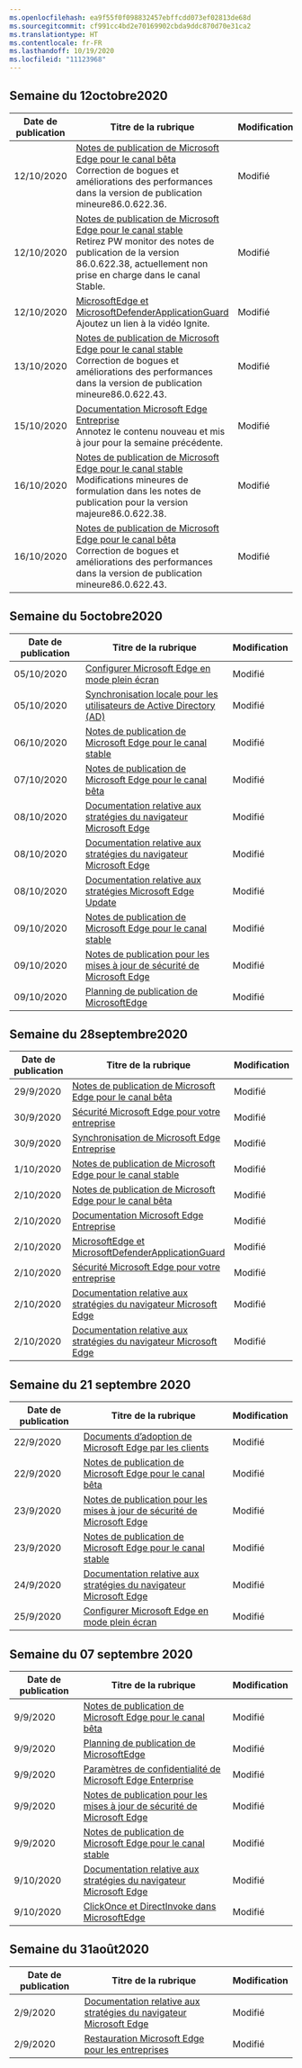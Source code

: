 ```yaml
---
ms.openlocfilehash: ea9f55f0f098832457ebffcdd073ef02813de68d
ms.sourcegitcommit: cf991cc4bd2e70169902cbda9ddc870d70e31ca2
ms.translationtype: HT
ms.contentlocale: fr-FR
ms.lasthandoff: 10/19/2020
ms.locfileid: "11123968"
---
```

<!-- This file is generated automatically each week. Changes made to this file will be overwritten.-->


## Semaine du 12octobre2020


| Date de publication |Titre de la rubrique | Modification |
|------|------------|--------|
| 12/10/2020 | [Notes de publication de Microsoft Edge pour le canal bêta](/DeployEdge/microsoft-edge-relnote-beta-channel)<br>Correction de bogues et améliorations des performances dans la version de publication mineure86.0.622.36. | Modifié |
| 12/10/2020 | [Notes de publication de Microsoft Edge pour le canal stable](/DeployEdge/microsoft-edge-relnote-stable-channel)<br>Retirez PW monitor des notes de publication de la version 86.0.622.38, actuellement non prise en charge dans le canal Stable. | Modifié |
| 12/10/2020 | [MicrosoftEdge et MicrosoftDefenderApplicationGuard](/DeployEdge/microsoft-edge-security-windows-defender-application-guard)<br>Ajoutez un lien à la vidéo Ignite. | Modifié |
| 13/10/2020 | [Notes de publication de Microsoft Edge pour le canal stable](/DeployEdge/microsoft-edge-relnote-stable-channel)<br>Correction de bogues et améliorations des performances dans la version de publication mineure86.0.622.43. | Modifié |
| 15/10/2020 | [Documentation Microsoft Edge Entreprise](/DeployEdge/index)<br>Annotez le contenu nouveau et mis à jour pour la semaine précédente. | Modifié |
| 16/10/2020 | [Notes de publication de Microsoft Edge pour le canal stable](/DeployEdge/microsoft-edge-relnote-stable-channel)<br>Modifications mineures de formulation dans les notes de publication pour la version majeure86.0.622.38. | Modifié |
| 16/10/2020 | [Notes de publication de Microsoft Edge pour le canal bêta](/DeployEdge/microsoft-edge-relnote-beta-channel)<br>Correction de bogues et améliorations des performances dans la version de publication mineure86.0.622.43. | Modifié |


## Semaine du 5octobre2020


| Date de publication |Titre de la rubrique | Modification |
|------|------------|--------|
| 05/10/2020 | [Configurer Microsoft Edge en mode plein écran](/DeployEdge/microsoft-edge-configure-kiosk-mode) | Modifié |
| 05/10/2020 | [Synchronisation locale pour les utilisateurs de Active Directory (AD)](/DeployEdge/microsoft-edge-on-premises-sync) | Modifié |
| 06/10/2020 | [Notes de publication de Microsoft Edge pour le canal stable](/DeployEdge/microsoft-edge-relnote-stable-channel) | Modifié |
| 07/10/2020 | [Notes de publication de Microsoft Edge pour le canal bêta](/DeployEdge/microsoft-edge-relnote-beta-channel) | Modifié |
| 08/10/2020 | [Documentation relative aux stratégies du navigateur Microsoft Edge](/DeployEdge/browser-policies/microsoft-edge-policies) | Modifié |
| 08/10/2020 | [Documentation relative aux stratégies du navigateur Microsoft Edge](/DeployEdge/microsoft-edge-policies) | Modifié |
| 08/10/2020 | [Documentation relative aux stratégies Microsoft Edge Update](/DeployEdge/microsoft-edge-update-policies) | Modifié |
| 09/10/2020 | [Notes de publication de Microsoft Edge pour le canal stable](/DeployEdge/microsoft-edge-relnote-stable-channel) | Modifié |
| 09/10/2020 | [Notes de publication pour les mises à jour de sécurité de Microsoft Edge](/DeployEdge/microsoft-edge-relnotes-security) | Modifié |
| 09/10/2020 | [Planning de publication de MicrosoftEdge](/DeployEdge/microsoft-edge-release-schedule) | Modifié |


## Semaine du 28septembre2020


| Date de publication |Titre de la rubrique | Modification |
|------|------------|--------|
| 29/9/2020 | [Notes de publication de Microsoft Edge pour le canal bêta](/DeployEdge/microsoft-edge-relnote-beta-channel) | Modifié |
| 30/9/2020 | [Sécurité Microsoft Edge pour votre entreprise](/DeployEdge/ms-edge-security-for-business) | Modifié |
| 30/9/2020 | [Synchronisation de Microsoft Edge Entreprise](/DeployEdge/microsoft-edge-enterprise-sync) | Modifié |
| 1/10/2020 | [Notes de publication de Microsoft Edge pour le canal stable](/DeployEdge/microsoft-edge-relnote-stable-channel) | Modifié |
| 2/10/2020 | [Notes de publication de Microsoft Edge pour le canal bêta](/DeployEdge/microsoft-edge-relnote-beta-channel) | Modifié |
| 2/10/2020 | [Documentation Microsoft Edge Entreprise](/DeployEdge/index) | Modifié |
| 2/10/2020 | [MicrosoftEdge et MicrosoftDefenderApplicationGuard](/DeployEdge/microsoft-edge-security-windows-defender-application-guard) | Modifié |
| 2/10/2020 | [Sécurité Microsoft Edge pour votre entreprise](/DeployEdge/ms-edge-security-for-business) | Modifié |
| 2/10/2020 | [Documentation relative aux stratégies du navigateur Microsoft Edge](/DeployEdge/browser-policies/microsoft-edge-policies) | Modifié |
| 2/10/2020 | [Documentation relative aux stratégies du navigateur Microsoft Edge](/DeployEdge/microsoft-edge-policies) | Modifié |


## Semaine du 21 septembre 2020


| Date de publication |Titre de la rubrique | Modification |
|------|------------|--------|
| 22/9/2020 | [Documents d’adoption de Microsoft Edge par les clients](/DeployEdge/microsoft-edge-customer-adoption-kit) | Modifié |
| 22/9/2020 | [Notes de publication de Microsoft Edge pour le canal bêta](/DeployEdge/microsoft-edge-relnote-beta-channel) | Modifié |
| 23/9/2020 | [Notes de publication pour les mises à jour de sécurité de Microsoft Edge](/DeployEdge/microsoft-edge-relnotes-security) | Modifié |
| 23/9/2020 | [Notes de publication de Microsoft Edge pour le canal stable](/DeployEdge/microsoft-edge-relnote-stable-channel) | Modifié |
| 24/9/2020 | [Documentation relative aux stratégies du navigateur Microsoft Edge](/DeployEdge/microsoft-edge-policies) | Modifié |
| 25/9/2020 | [Configurer Microsoft Edge en mode plein écran](/DeployEdge/microsoft-edge-configure-kiosk-mode) | Modifié |


## Semaine du 07 septembre 2020


| Date de publication |Titre de la rubrique | Modification |
|------|------------|--------|
| 9/9/2020 | [Notes de publication de Microsoft Edge pour le canal bêta](/DeployEdge/microsoft-edge-relnote-beta-channel) | Modifié |
| 9/9/2020 | [Planning de publication de MicrosoftEdge](/DeployEdge/microsoft-edge-release-schedule) | Modifié |
| 9/9/2020 | [Paramètres de confidentialité de Microsoft Edge Enterprise](/DeployEdge/microsoft-edge-enterprise-privacy-settings) | Modifié |
| 9/9/2020 | [Notes de publication pour les mises à jour de sécurité de Microsoft Edge](/DeployEdge/microsoft-edge-relnotes-security) | Modifié |
| 9/9/2020 | [Notes de publication de Microsoft Edge pour le canal stable](/DeployEdge/microsoft-edge-relnote-stable-channel) | Modifié |
| 9/10/2020 | [Documentation relative aux stratégies du navigateur Microsoft Edge](/DeployEdge/microsoft-edge-policies) | Modifié |
| 9/10/2020 | [ClickOnce et DirectInvoke dans MicrosoftEdge](/DeployEdge/edge-learn-more-co-di) | Modifié |


## Semaine du 31août2020


| Date de publication |Titre de la rubrique | Modification |
|------|------------|--------|
| 2/9/2020 | [Documentation relative aux stratégies du navigateur Microsoft Edge](/DeployEdge/microsoft-edge-policies) | Modifié |
| 2/9/2020 | [Restauration Microsoft Edge pour les entreprises](/DeployEdge/edge-learnmore-rollback) | Modifié |
